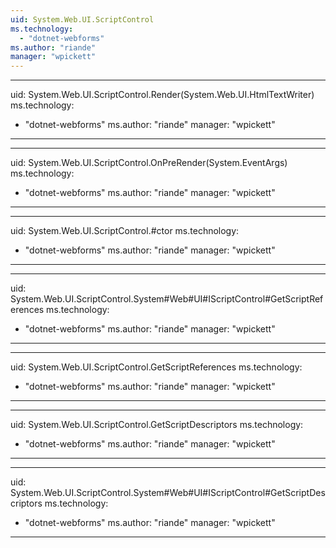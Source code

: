 ```yaml
---
uid: System.Web.UI.ScriptControl
ms.technology: 
  - "dotnet-webforms"
ms.author: "riande"
manager: "wpickett"
---
```


---
uid: System.Web.UI.ScriptControl.Render(System.Web.UI.HtmlTextWriter)
ms.technology: 
  - "dotnet-webforms"
ms.author: "riande"
manager: "wpickett"
---

---
uid: System.Web.UI.ScriptControl.OnPreRender(System.EventArgs)
ms.technology: 
  - "dotnet-webforms"
ms.author: "riande"
manager: "wpickett"
---

---
uid: System.Web.UI.ScriptControl.#ctor
ms.technology: 
  - "dotnet-webforms"
ms.author: "riande"
manager: "wpickett"
---

---
uid: System.Web.UI.ScriptControl.System#Web#UI#IScriptControl#GetScriptReferences
ms.technology: 
  - "dotnet-webforms"
ms.author: "riande"
manager: "wpickett"
---

---
uid: System.Web.UI.ScriptControl.GetScriptReferences
ms.technology: 
  - "dotnet-webforms"
ms.author: "riande"
manager: "wpickett"
---

---
uid: System.Web.UI.ScriptControl.GetScriptDescriptors
ms.technology: 
  - "dotnet-webforms"
ms.author: "riande"
manager: "wpickett"
---

---
uid: System.Web.UI.ScriptControl.System#Web#UI#IScriptControl#GetScriptDescriptors
ms.technology: 
  - "dotnet-webforms"
ms.author: "riande"
manager: "wpickett"
---
